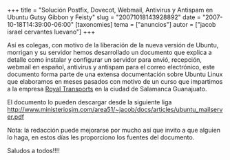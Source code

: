 +++
title = "Solución Postfix, Dovecot, Webmail, Antivirus y Antispam en Ubuntu Gutsy Gibbon y Feisty"
slug = "20071018143928892"
date = "2007-10-18T14:39:00-06:00"
[taxonomies]
tema = ["anuncios"]
autor = ["jacob israel cervantes luevano"]
+++

Así es colegas, con motivo de la liberación de la nueva versión de
Ubuntu, morrigan y su servidor hemos desarrollado un documento que
explica a detalle como instalar y configurar un servidor para envió,
recepción, webmail en español, antivirus y antispam para el correo
electrónico, este documento forma parte de una extensa documentación
sobre Ubuntu Linux que elaboramos en meses pasados con motivo de un
curso que impartimos a la empresa [Royal
Transports](http://www.royaltransports.com.mx/) en la ciudad de
Salamanca Guanajuato.  
  
El documento lo pueden descargar desde la siguiente liga
<http://www.ministeriosjm.com/area51/~jacob/docs/articles/ubuntu_mailserver.pdf>  
  
Nota: la redacción puede mejorarse por mucho así que invito a que
alguien lo haga, en estos días les proporciono los fuentes del
documento.  
  
Saludos a todos!!!!

